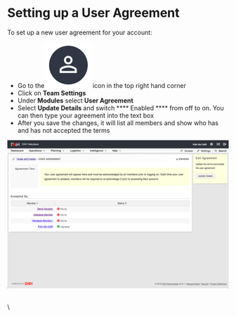 # Setting up a User Agreement

To set up a new user agreement for your account:

* Go to the<img src="../../.gitbook/assets/User Icon" alt="" data-size="line">icon in the top right hand corner
* Click on **Team Settings**
* Under **Modules** select **User Agreement**
* Select **Update Details** and switch **** Enabled **** from off to on. You can then type your agreement into the text box
* After you save the changes, it will list all members and show who has and has not accepted the terms

![](<../../.gitbook/assets/setting up a user agreement.png>)

\
\
